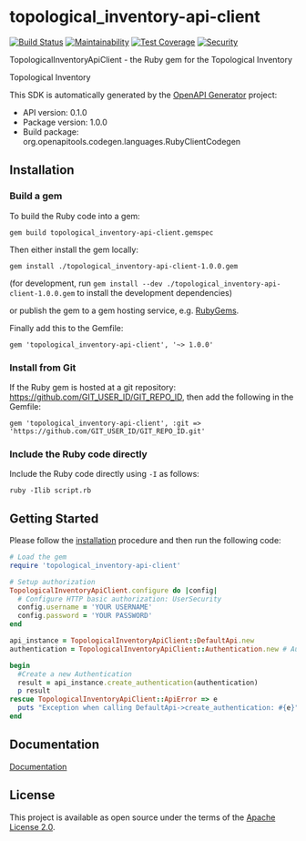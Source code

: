 # topological_inventory-api-client

[![Build Status](https://travis-ci.org/RedHatInsights/topological_inventory-api-client-ruby.svg?branch=master)](https://travis-ci.org/RedHatInsights/topological_inventory-api-client-ruby)
[![Maintainability](https://api.codeclimate.com/v1/badges/ae0a09f704877cb2ff80/maintainability)](https://codeclimate.com/github/RedHatInsights/topological_inventory-api-client-ruby/maintainability)
[![Test Coverage](https://api.codeclimate.com/v1/badges/ae0a09f704877cb2ff80/test_coverage)](https://codeclimate.com/github/RedHatInsights/topological_inventory-api-client-ruby/test_coverage)
[![Security](https://hakiri.io/github/ManageIQ/topological_inventory-api-client-ruby/master.svg)](https://hakiri.io/github/ManageIQ/topological_inventory-api-client-ruby/master)

TopologicalInventoryApiClient - the Ruby gem for the Topological Inventory

Topological Inventory

This SDK is automatically generated by the [OpenAPI Generator](https://openapi-generator.tech) project:

- API version: 0.1.0
- Package version: 1.0.0
- Build package: org.openapitools.codegen.languages.RubyClientCodegen

## Installation

### Build a gem

To build the Ruby code into a gem:

```shell
gem build topological_inventory-api-client.gemspec
```

Then either install the gem locally:

```shell
gem install ./topological_inventory-api-client-1.0.0.gem
```
(for development, run `gem install --dev ./topological_inventory-api-client-1.0.0.gem` to install the development dependencies)

or publish the gem to a gem hosting service, e.g. [RubyGems](https://rubygems.org/).

Finally add this to the Gemfile:

    gem 'topological_inventory-api-client', '~> 1.0.0'

### Install from Git

If the Ruby gem is hosted at a git repository: https://github.com/GIT_USER_ID/GIT_REPO_ID, then add the following in the Gemfile:

    gem 'topological_inventory-api-client', :git => 'https://github.com/GIT_USER_ID/GIT_REPO_ID.git'

### Include the Ruby code directly

Include the Ruby code directly using `-I` as follows:

```shell
ruby -Ilib script.rb
```

## Getting Started

Please follow the [installation](#installation) procedure and then run the following code:
```ruby
# Load the gem
require 'topological_inventory-api-client'

# Setup authorization
TopologicalInventoryApiClient.configure do |config|
  # Configure HTTP basic authorization: UserSecurity
  config.username = 'YOUR USERNAME'
  config.password = 'YOUR PASSWORD'
end

api_instance = TopologicalInventoryApiClient::DefaultApi.new
authentication = TopologicalInventoryApiClient::Authentication.new # Authentication | Authentication attributes to create

begin
  #Create a new Authentication
  result = api_instance.create_authentication(authentication)
  p result
rescue TopologicalInventoryApiClient::ApiError => e
  puts "Exception when calling DefaultApi->create_authentication: #{e}"
end

```

## Documentation 

[Documentation](docs/DefaultApi.md)

## License

This project is available as open source under the terms of the [Apache License 2.0](http://www.apache.org/licenses/LICENSE-2.0).

